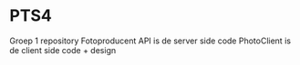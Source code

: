 PTS4
====
Groep 1 repository
Fotoproducent API is de server side code
PhotoClient is de client side code + design
